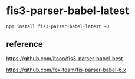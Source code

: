 # fis3-parser-babel-latest

```
npm install fis3-parser-babel-latest -D
```

## reference

https://github.com/ltaoo/fis3-parser-babel-best

https://github.com/fex-team/fis-parser-babel-6.x

